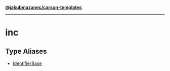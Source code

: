 [**@jakubmazanec/carson-templates**](../../../../README.md)

---

# inc

## Type Aliases

- [IdentifierBase](type-aliases/IdentifierBase.md)
